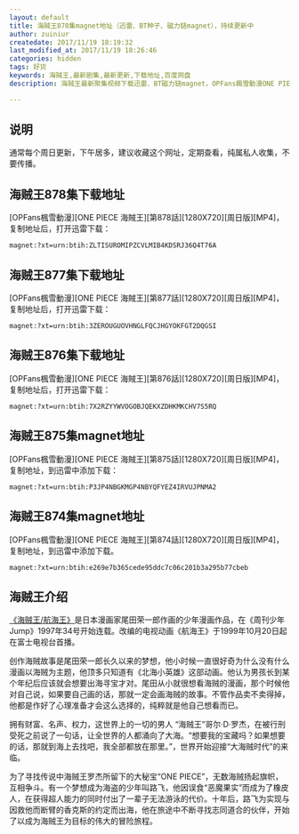 ```yaml
---
layout: default
title: 海贼王878集magnet地址（迅雷、BT种子、磁力链magnet），持续更新中
author: zuiniur
createdate: 2017/11/19 18:19:32
last_modified_at: 2017/11/19 18:26:46
categories: hidden
tags: 好货
keywords: 海贼王,最新剧集,最新更新,下载地址,百度网盘
description: 海贼王最新聚集视频下载迅雷、BT磁力链magnet，OPFans楓雪動漫ONE PIECE 海賊王第874話1280X720周日版.MP4

---
```


## 说明

通常每个周日更新，下午居多，建议收藏这个网址，定期查看，纯属私人收集，不要传播。

## 海贼王878集下载地址

[OPFans楓雪動漫][ONE PIECE 海賊王][第878話][1280X720][周日版][MP4]，复制地址后，打开迅雷下载：

	magnet:?xt=urn:btih:ZLTISUROMIPZCVLMIB4KDSRJ36Q4T76A

## 海贼王877集下载地址

[OPFans楓雪動漫][ONE PIECE 海賊王][第877話][1280X720][周日版][MP4]，复制地址后，打开迅雷下载：

	magnet:?xt=urn:btih:3ZEROUGUOVHNGLFQCJHGYOKFGT2DQGSI

## 海贼王876集下载地址

[OPFans楓雪動漫][ONE PIECE 海賊王][第876話][1280X720][周日版][MP4]，复制地址后，打开迅雷下载：

	magnet:?xt=urn:btih:7X2RZYYWVOGOBJQEKXZDHKMKCHV7S5RQ

## 海贼王875集magnet地址

[OPFans楓雪動漫][ONE PIECE 海賊王][第875話][1280X720][周日版][MP4]，复制地址，到迅雷中添加下载：

	magnet:?xt=urn:btih:P3JP4NBGKMGP4NBYQFYEZ4IRVUJPNMA2

## 海贼王874集magnet地址

[OPFans楓雪動漫][ONE PIECE 海賊王][第874話][1280X720][周日版][MP4]，复制地址，到迅雷中添加下载。

	magnet:?xt=urn:btih:e269e7b365cede95ddc7c06c201b3a295b77cbeb

## 海贼王介绍

[《海贼王/航海王》](https://baike.baidu.com/item/%E8%88%AA%E6%B5%B7%E7%8E%8B/75861?fromtitle=%E6%B5%B7%E8%B4%BC%E7%8E%8B&fromid=8904&fr=aladdin)是日本漫画家尾田荣一郎作画的少年漫画作品，在《周刊少年Jump》1997年34号开始连载。改编的电视动画《航海王》于1999年10月20日起在富士电视台首播。

创作海贼故事是尾田荣一郎长久以来的梦想，他小时候一直很好奇为什么没有什么漫画以海贼为主题，他顶多只知道有《北海小英雄》这部动画。他认为男孩长到某个年纪后应该就会想要出海寻宝才对。尾田从小就很想看海贼的漫画，那个时候他对自己说，如果要自己画的话，那就一定会画海贼的故事。不管作品卖不卖得掉，他都是作好了心理准备才会这么选择的，纯粹就是他自己想看而已。

拥有财富、名声、权力，这世界上的一切的男人 “海贼王”哥尔·D·罗杰，在被行刑受死之前说了一句话，让全世界的人都涌向了大海。“想要我的宝藏吗？如果想要的话，那就到海上去找吧，我全部都放在那里。”，世界开始迎接“大海贼时代”的来临。

为了寻找传说中海贼王罗杰所留下的大秘宝“ONE PIECE”，无数海贼扬起旗帜，互相争斗。有一个梦想成为海盗的少年叫路飞，他因误食“恶魔果实”而成为了橡皮人，在获得超人能力的同时付出了一辈子无法游泳的代价。十年后，路飞为实现与因救他而断臂的香克斯的约定而出海，他在旅途中不断寻找志同道合的伙伴，开始了以成为海贼王为目标的伟大的冒险旅程。
